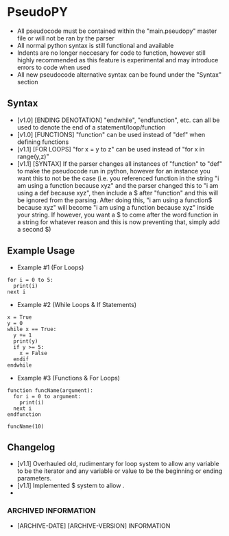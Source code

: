 # PseudoPY
- All pseudocode must be contained within the "main.pseudopy" master file or will not be ran by the parser
- All normal python syntax is still functional and available
- Indents are no longer neccesary for code to function, however still highly recommended as this feature is experimental and may introduce errors to code when used
- All new pseudocode alternative syntax can be found under the "Syntax" section

## Syntax
- [v1.0] [ENDING DENOTATION] "endwhile", "endfunction", etc. can all be used to denote the end of a statement/loop/function
- [v1.0] [FUNCTIONS] "function" can be used instead of "def" when defining functions
- [v1.1] [FOR LOOPS] "for x = y to z" can be used instead of "for x in range(y,z)"
- [v1.1] [SYNTAX] If the parser changes all instances of "function" to "def" to make the pseudocode run in python, however for an instance you want this to not be the case (i.e. you referenced function in the string "i am using a function because xyz" and the parser changed this to "i am using a def because xyz", then include a $ after "function" and this will be ignored from the parsing. After doing this, "i am using a function$ because xyz" will become "i am using a function because xyz" inside your string. If however, you want a $ to come after the word function in a string for whatever reason and this is now preventing that, simply add a second $)

## Example Usage

- Example #1 (For Loops)
```
for i = 0 to 5:
  print(i)
next i
```

- Example #2 (While Loops & If Statements)
```
x = True
y = 0
while x == True:
  y += 1
  print(y)
  if y >= 5:
    x = False
  endif
endwhile
```

- Example #3 (Functions & For Loops)
```
function funcName(argument):
  for i = 0 to argument:
    print(i)
  next i
endfunction

funcName(10)
```

## Changelog
- [v1.1] Overhauled old, rudimentary for loop system to allow any variable to be the iterator and any variable or value to be the beginning or ending parameters.
- [v1.1] Implemented $ system to allow .
- 
### ARCHIVED INFORMATION
- [ARCHIVE-DATE] [ARCHIVE-VERSION] INFORMATION 
